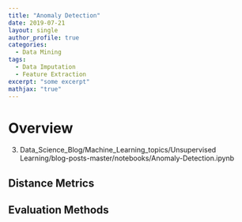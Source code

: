 ```yaml
---
title: "Anomaly Detection"
date: 2019-07-21
layout: single
author_profile: true
categories:
  - Data Mining
tags: 
  - Data Imputation
  - Feature Extraction
excerpt: "some excerpt"
mathjax: "true"
---
```

# Overview
3. Data_Science_Blog/Machine_Learning_topics/Unsupervised Learning/blog-posts-master/notebooks/Anomaly-Detection.ipynb
## Distance Metrics

## Evaluation Methods

